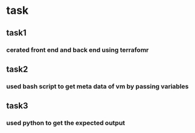 # task

## task1 

### cerated front end and back end using terrafomr

## task2

### used bash script to get meta data of vm by passing variables

## task3

### used python to get the expected output
